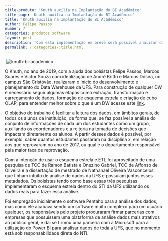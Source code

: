 ```yaml
---
title-produto: 'Knuth auxilia na Implantação do BI Acadêmico'
title-page: 'Knuth auxilia na Implantação do BI Acadêmico'
title: 'Knuth auxilia na Implantação do BI Acadêmico'
author: Felipe Passos
number: 7
categories: produtos software
layout: post
description: 'Com esta implementação em breve será possível analisar dados de todos os alunos da UFS como um grupo a fim de obter informações relevantes para tomada de decisão.'
permalink: /:categories/:title.html
---
```


<span class="image fit"> <img alt=""> ![knuth-bi-academico](/site/images/post/knuth-bi-academico.png) </span>

O Knuth, no ano de 2019, com a ajuda dos bolsistas Felipe Passos, Marcos Soares e Victor Souza com idealização de André Britto e Marcos Dósea, no campus São Cristóvão, realizaram o início do desenvolvimento e planejamento do Data Warehouse da UFS. Para construção de qualquer DW é necessário seguir algumas etapas como extração, transformação e carregamento de dados, formação de esquema estrela e criação de cubo OLAP, para entender melhor sobre o que é um DW acesse este [link](https://canaltech.com.br/business-intelligence/conhecendo-a-arquitetura-de-data-warehouse-19266/).

O objetivo do trabalho é facilitar a leitura dos dados, em âmbitos gerais, de todos os alunos da instituição, de forma que, se faz possível a análise do conjunto de informações de cada um dos estudantes como um grupo, auxiliando os coordenadores e a reitoria na tomada de decisões que impactam diretamente os alunos. A partir desses dados é possível, por exemplo, saber quantos estudantes passaram na disciplina x, em relação aos que reprovaram no ano de 2017, ou qual é o departamento responsável pela maior taxa de reprovação.

Com a intenção de usar o esquema estrela e ETL foi aproveitado de uma pesquisa de TCC de Ramon Batista e Onezino Gabriel, TCC de Affonso de Oliveira e a dissertação de mestrado de Nathanael Oliveira Vasconcelos que tinham intuito de análise de dados da UFS e possuíam juntos esses metadados. Os bolsistas tendo como base essas três pesquisas implementaram o esquema estrela dentro do STI da UFS utilizando os dados reais para fazer essa análise.

Foi empregado inicialmente o software Pentaho para a análise dos dados, mas como ele acabava sendo um software muito complexo para um usuário qualquer, os responsáveis pelo projeto procuraram firmar parcerias com empresas que possuíssem uma plataforma de análise dados mais atrativos ao público geral, e daí se firmou uma parceria com a Microsoft para a utilização do Power BI para analisar dados de toda a UFS, que no momento está sob responsabilidade direta do NTI.
